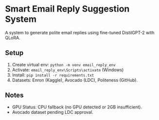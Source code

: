 # Smart Email Reply Suggestion System
A system to generate polite email replies using fine-tuned DistilGPT-2 with QLoRA.

## Setup
1. Create virtual env: `python -m venv email_reply_env`
2. Activate: `email_reply_env\Scripts\activate` (Windows)
3. Install: `pip install -r requirements.txt`
4. Datasets: Enron (Kaggle), Avocado (LDC), Politeness (GitHub).

## Notes
- GPU Status: CPU fallback (no GPU detected or 2GB insufficient).
- Avocado dataset pending LDC approval.